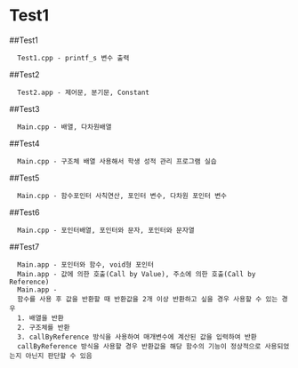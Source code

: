 # Test1

##Test1
```
  Test1.cpp - printf_s 변수 출력
```

##Test2
```
  Test2.app - 제어문, 분기문, Constant
```

##Test3
```
  Main.cpp - 배열, 다차원배열
```

##Test4
```
  Main.cpp - 구조체 배열 사용해서 학생 성적 관리 프로그램 실습
```

##Test5
```
  Main.cpp - 함수포인터 사칙연산, 포인터 변수, 다차원 포인터 변수
```

##Test6
```
  Main.cpp - 포인터배열, 포인터와 문자, 포인터와 문자열
```

##Test7
```
  Main.app - 포인터와 함수, void형 포인터
  Main.app - 값에 의한 호출(Call by Value), 주소에 의한 호출(Call by Reference)
  Main.app - 
  함수를 사용 후 값을 반환할 때 반환값을 2개 이상 반환하고 싶을 경우 사용할 수 있는 경우
  1. 배열을 반환
  2. 구조체를 반환
  3. callByReference 방식을 사용하여 매개변수에 계산된 값을 입력하여 반환
  callByReference 방식을 사용할 경우 반환값을 해당 함수의 기능이 정상적으로 사용되었는지 아닌지 판단할 수 있음
```
